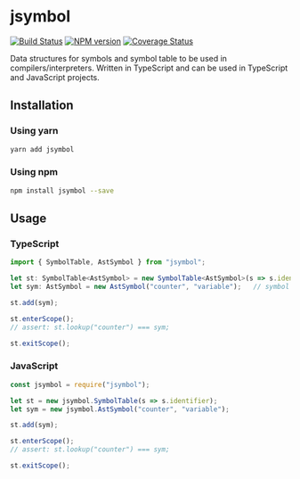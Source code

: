 # jsymbol

[![Build Status](https://travis-ci.org/solzacode/jsymbol.svg?branch=master)](https://travis-ci.org/solzacode/jsymbol)
[![NPM version](https://badge.fury.io/js/jsymbol.svg)](https://www.npmjs.com/package/jsymbol)
[![Coverage Status](https://coveralls.io/repos/github/solzacode/jsymbol/badge.svg?branch=master)](https://coveralls.io/github/solzacode/jsymbol?branch=master)

Data structures for symbols and symbol table to be used in compilers/interpreters. Written in TypeScript and can be used in TypeScript and JavaScript projects.

## Installation

### Using yarn

```sh
yarn add jsymbol
```

### Using npm

```sh
npm install jsymbol --save
```

## Usage

### TypeScript

```typescript
import { SymbolTable, AstSymbol } from "jsymbol";

let st: SymbolTable<AstSymbol> = new SymbolTable<AstSymbol>(s => s.identifier);
let sym: AstSymbol = new AstSymbol("counter", "variable");   // symbol and its type

st.add(sym);

st.enterScope();
// assert: st.lookup("counter") === sym;

st.exitScope();
```

### JavaScript

```javascript
const jsymbol = require("jsymbol");

let st = new jsymbol.SymbolTable(s => s.identifier);
let sym = new jsymbol.AstSymbol("counter", "variable");

st.add(sym);

st.enterScope();
// assert: st.lookup("counter") === sym;

st.exitScope();
```
